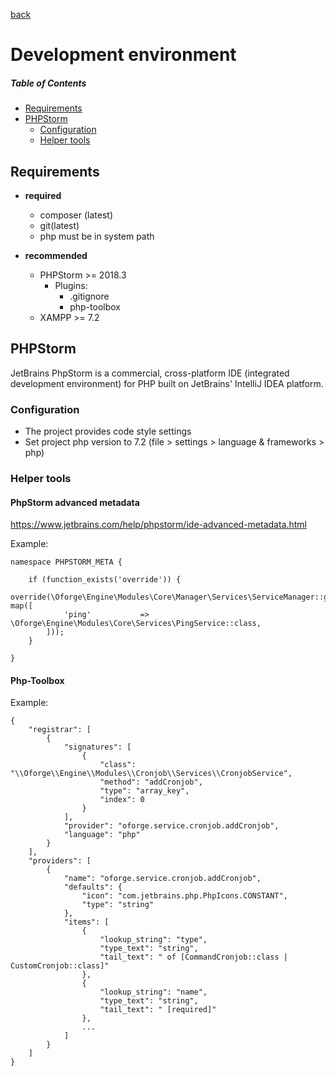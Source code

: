 [back](../index.md)

# Development environment

##### Table of Contents  
* [Requirements](#requirements)  
* [PHPStorm](#phpstorm)
  * [Configuration](#configuration)
  * [Helper tools](#helper-tools)

## Requirements

* **required**
  * composer (latest)
  * git(latest)
  * php must be in system path


* **recommended**
  * PHPStorm >= 2018.3
    * Plugins:
      * .gitignore
      * php-toolbox
  * XAMPP >= 7.2


## PHPStorm
JetBrains PhpStorm is a commercial, cross-platform IDE (integrated development environment) for PHP built on JetBrains' IntelliJ IDEA platform.

### Configuration
* The project provides code style settings
* Set project php version to 7.2 (file > settings > language & frameworks > php)

### Helper tools


#### PhpStorm advanced metadata

https://www.jetbrains.com/help/phpstorm/ide-advanced-metadata.html

Example:
```
namespace PHPSTORM_META {

    if (function_exists('override')) {
        override(\Oforge\Engine\Modules\Core\Manager\Services\ServiceManager::get(0), map([
            'ping'           => \Oforge\Engine\Modules\Core\Services\PingService::class,
        ]));
    }

}
```
#### Php-Toolbox

Example:
```
{
    "registrar": [
        {
            "signatures": [
                {
                    "class": "\\Oforge\\Engine\\Modules\\Cronjob\\Services\\CronjobService",
                    "method": "addCronjob",
                    "type": "array_key",
                    "index": 0
                }
            ],
            "provider": "oforge.service.cronjob.addCronjob",
            "language": "php"
        }
    ],
    "providers": [
        {
            "name": "oforge.service.cronjob.addCronjob",
            "defaults": {
                "icon": "com.jetbrains.php.PhpIcons.CONSTANT",
                "type": "string"
            },
            "items": [
                {
                    "lookup_string": "type",
                    "type_text": "string",
                    "tail_text": " of [CommandCronjob::class | CustomCronjob::class]"
                },
                {
                    "lookup_string": "name",
                    "type_text": "string",
                    "tail_text": " [required]"
                },
                ...
            ]
        }
    ]
}

```
